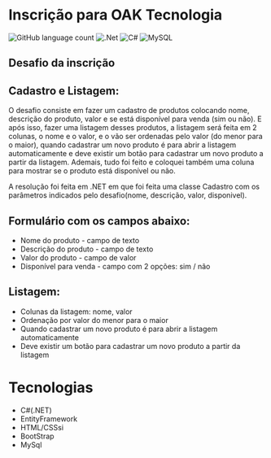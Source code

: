 # Inscrição para OAK Tecnologia

![GitHub language count](https://img.shields.io/github/languages/count/flaviofilho001/CRUD_Hotel)
![.Net](https://img.shields.io/badge/.NET-5C2D91?style=for-the-badge&logo=.net&logoColor=white)
![C#](https://img.shields.io/badge/c%23-%23239120.svg?style=for-the-badge&logo=csharp&logoColor=white)
![MySQL](https://img.shields.io/badge/mysql-4479A1.svg?style=for-the-badge&logo=mysql&logoColor=white)

## Desafio da inscrição

## Cadastro e Listagem:

O desafio consiste em fazer um cadastro de produtos colocando nome, descrição do produto, valor e se está disponível para venda (sim ou não). E após isso, fazer uma listagem desses produtos, a listagem será feita em 2 colunas, o nome e o valor, e o vão ser ordenadas pelo valor (do menor para o maior), quando cadastrar um novo produto é para abrir a listagem automaticamente e deve existir um botão para cadastrar um novo produto a partir da listagem. Ademais, tudo foi feito e coloquei também uma coluna para mostrar se o produto está disponível ou não.

A resolução foi feita em .NET em que foi feita uma classe Cadastro com os parâmetros indicados pelo desafio(nome, descrição, valor, disponivel).

## Formulário com os campos abaixo:

- Nome do produto - campo de texto
- Descrição do produto - campo de texto
- Valor do produto - campo de valor
- Disponível para venda - campo com 2 opções: sim / não

## Listagem:

- Colunas da listagem: nome, valor
- Ordenação por valor do menor para o maior
- Quando cadastrar um novo produto é para abrir a listagem automaticamente
- Deve existir um botão para cadastrar um novo produto a partir da listagem

# Tecnologias

- C#(.NET)
- EntityFramework
- HTML/CSSsi
- BootStrap
- MySql
